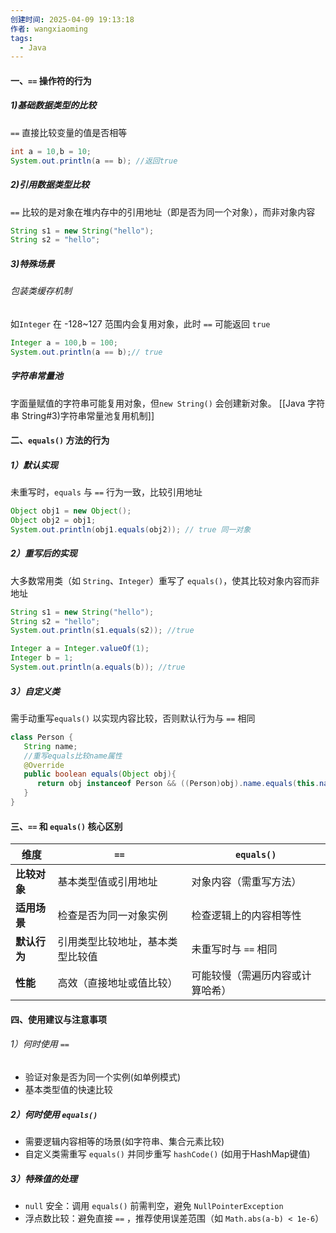```yaml
---
创建时间: 2025-04-09 19:13:18
作者: wangxiaoming
tags:
  - Java
---
```

#### 一、`==` 操作符的行为
##### 1)基础数据类型的比较
`==` 直接比较变量的值是否相等
```java
int a = 10,b = 10;
System.out.println(a == b); //返回true
```
##### 2)引用数据类型比较
`==` 比较的是对象在堆内存中的引用地址（即是否为同一个对象），而非对象内容
```java
String s1 = new String("hello");
String s2 = "hello";
```
##### 3)特殊场景
###### 包装类缓存机制 
如`Integer` 在 -128~127 范围内会复用对象，此时 `==` 可能返回 `true`
```java
Integer a = 100,b = 100;
System.out.println(a == b);// true
```
##### 字符串常量池
字面量赋值的字符串可能复用对象，但`new String()` 会创建新对象。
[[Java 字符串 String#3)字符串常量池复用机制]]

#### 二、`equals()`  方法的行为
##### 1）默认实现
未重写时，`equals` 与 `==` 行为一致，比较引用地址
```java
Object obj1 = new Object();
Object obj2 = obj1;
System.out.println(obj1.equals(obj2)); // true 同一对象
```

##### 2）重写后的实现
大多数常用类（如 `String`、`Integer`）重写了 `equals()`，使其比较对象内容而非地址
```java
String s1 = new String("hello");
String s2 = "hello";
System.out.println(s1.equals(s2)); //true 

Integer a = Integer.valueOf(1);
Integer b = 1;
System.out.println(a.equals(b)); //true 
```

##### 3）自定义类
需手动重写`equals()` 以实现内容比较，否则默认行为与 `==` 相同
```java
class Person {
   String name;
   //重写equals比较name属性
   @Override
   public boolean equals(Object obj){
      return obj instanceof Person && ((Person)obj).name.equals(this.name);
   }
}
```

#### 三、`==` 和 `equals()` 核心区别
| ​**维度**​   | ​**`==`**​       | ​**`equals()`**​ |
| ---------- | ---------------- | ---------------- |
| ​**比较对象**​ | 基本类型值或引用地址       | 对象内容（需重写方法）      |
| ​**适用场景**​ | 检查是否为同一对象实例      | 检查逻辑上的内容相等性      |
| ​**默认行为**​ | 引用类型比较地址，基本类型比较值 | 未重写时与 `==` 相同    |
| ​**性能**​   | 高效（直接地址或值比较）     | 可能较慢（需遍历内容或计算哈希） |
#### 四、使用建议与注意事项
###### 1）何时使用 `==` 
- 验证对象是否为同一个实例(如单例模式)
- 基本类型值的快速比较

##### 2）何时使用 `equals()`
- 需要逻辑内容相等的场景(如字符串、集合元素比较)
- 自定义类需重写 `equals()` 并同步重写 `hashCode()` (如用于HashMap键值)
##### 3）特殊值的处理
- `null` 安全：调用 `equals()` 前需判空，避免 `NullPointerException` 
- 浮点数比较：避免直接 `==` ，推荐使用误差范围（如 `Math.abs(a-b) < 1e-6`）